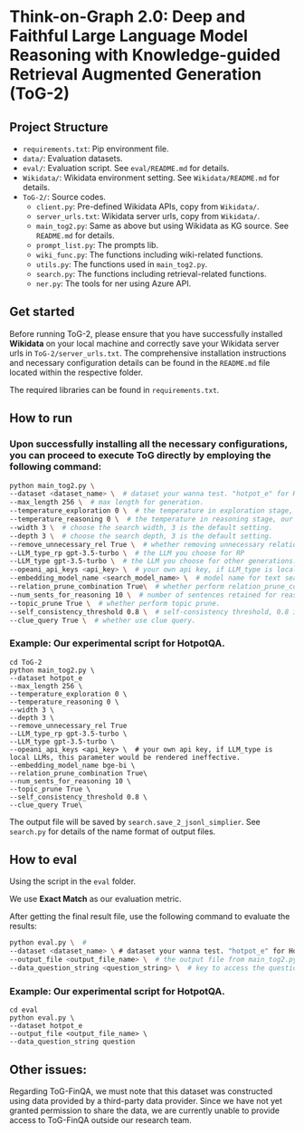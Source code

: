 # Think-on-Graph 2.0: Deep and Faithful Large Language Model Reasoning with Knowledge-guided Retrieval Augmented Generation (ToG-2)


## Project Structure
- `requirements.txt`: Pip environment file.
- `data/`: Evaluation datasets.
- `eval/`: Evaluation script. See `eval/README.md` for details.
- `Wikidata/`: Wikidata environment setting. See `Wikidata/README.md` for details.
- `ToG-2/`: Source codes.
  - `client.py`: Pre-defined Wikidata APIs, copy from `Wikidata/`.
  - `server_urls.txt`: Wikidata server urls, copy from `Wikidata/`.
  - `main_tog2.py`: Same as above but using Wikidata as KG source. See `README.md` for details.
  - `prompt_list.py`: The prompts lib.
  - `wiki_func.py`: The functions including wiki-related functions.
  - `utils.py`: The functions used in `main_tog2.py`.
  - `search.py`: The functions including retrieval-related functions.
  - `ner.py`: The tools for ner using Azure API.

## Get started
Before running ToG-2, please ensure that you have successfully installed **Wikidata** on your local machine and correctly save your Wikidata server urls in `ToG-2/server_urls.txt`. The comprehensive installation instructions and necessary configuration details can be found in the `README.md` file located within the respective folder.

The required libraries can be found in `requirements.txt`.


## How to run
### Upon successfully installing all the necessary configurations, you can proceed to execute ToG directly by employing the following command:

```sh
python main_tog2.py \  
--dataset <dataset_name> \  # dataset your wanna test. "hotpot_e" for HotpotQA, "fever", "qald", "creak", "webqsp", "zeroshotre".
--max_length 256 \  # max length for generation.
--temperature_exploration 0 \  # the temperature in exploration stage, our default setting is 0.
--temperature_reasoning 0 \  # the temperature in reasoning stage, our default setting is 0.
--width 3 \  # choose the search width, 3 is the default setting.
--depth 3 \  # choose the search depth, 3 is the default setting.
--remove_unnecessary_rel True \  # whether removing unnecessary relations.
--LLM_type_rp gpt-3.5-turbo \  # the LLM you choose for RP
--LLM_type gpt-3.5-turbo \  # the LLM you choose for other generations.
--opeani_api_keys <api_key> \  # your own api key, if LLM_type is local LLMs, this parameter would be rendered ineffective.
--embedding_model_name <search_model_name> \  # model name for text search. "bge-bi" (bge embedding), "bge-ce" (bge reranker),"bm25","minilm" (ms-marco-MiniLM-L-6-v2) and "colbert" (bge-m3).
--relation_prune_combination True\  # whether perform relation_prune_combination. 
--num_sents_for_reasoning 10 \  # number of sentences retained for reasoning. 10 is the default setting.
--topic_prune True \  # whether perform topic prune.
--self_consistency_threshold 0.8 \  # self-consistency threshold, 0.8 is the default setting.
--clue_query True \  # whether use clue query.
```
### Example: Our experimental script for HotpotQA.
```
cd ToG-2
python main_tog2.py \
--dataset hotpot_e
--max_length 256 \  
--temperature_exploration 0 \ 
--temperature_reasoning 0 \  
--width 3 \ 
--depth 3 \  
--remove_unnecessary_rel True 
--LLM_type_rp gpt-3.5-turbo \
--LLM_type gpt-3.5-turbo \ 
--opeani_api_keys <api_key> \  # your own api key, if LLM_type is local LLMs, this parameter would be rendered ineffective.
--embedding_model_name bge-bi \ 
--relation_prune_combination True\  
--num_sents_for_reasoning 10 \  
--topic_prune True \ 
--self_consistency_threshold 0.8 \  
--clue_query True\  
```

The output file will be saved by `search.save_2_jsonl_simplier`. See `search.py` for details of the name format of output files.

## How to eval
Using the script in the `eval` folder.

We use **Exact Match** as our evaluation metric.

After getting the final result file, use the following command to evaluate the results:

```sh
python eval.py \  # 
--dataset <dataset_name> \ # dataset your wanna test. "hotpot_e" for HotpotQA, "fever", "qald", "creak", "webqsp", "zeroshotre".
--output_file <output_file_name> \  # the output file from main_tog2.py, which should be .json.
--data_question_string <question_string> \  # key to access the question in the output file.
```

### Example: Our experimental script for HotpotQA.
```
cd eval
python eval.py \
--dataset hotpot_e
--output_file <output_file_name> \ 
--data_question_string question
```

## Other issues:
Regarding ToG-FinQA, we must note that this dataset was constructed using data provided by a third-party data provider. Since we have not yet granted permission to share the data, we are currently unable to provide access to ToG-FinQA outside our research team.
